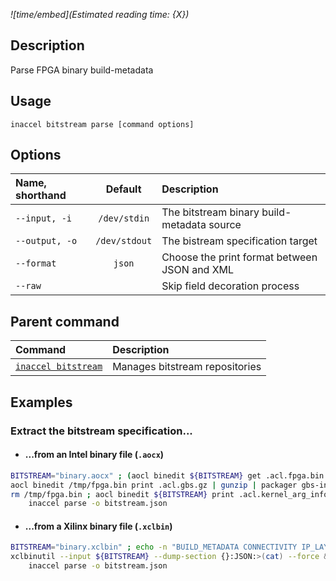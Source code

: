 *![time/embed](Estimated reading time: {X})*

## Description

Parse FPGA binary build-metadata

## Usage

```text
inaccel bitstream parse [command options]
```

## Options

| Name, shorthand  | Default         | Description                                  |
| :--------------- | :-------------: | :------------------------------------------- |
| ` --input, -i `  | ` /dev/stdin `  | The bitstream binary build-metadata source   |
| ` --output, -o ` | ` /dev/stdout ` | The bistream specification target            |
| ` --format `     | ` json `        | Choose the print format between JSON and XML |
| ` --raw `        |                 | Skip field decoration process                |

## Parent command

| Command                             | Description                    |
| :---------------------------------- | :----------------------------- |
| [` inaccel bitstream `](command.md) | Manages bitstream repositories |


## Examples

### Extract the bitstream specification...

* #### ...from an **Intel** binary file (`.aocx`)

```bash
BITSTREAM="binary.aocx" ; (aocl binedit ${BITSTREAM} get .acl.fpga.bin /tmp/fpga.bin && \
aocl binedit /tmp/fpga.bin print .acl.gbs.gz | gunzip | packager gbs-info --gbs=<(cat) && \
rm /tmp/fpga.bin ; aocl binedit ${BITSTREAM} print .acl.kernel_arg_info.xml) | \
	inaccel parse -o bitstream.json
```

* #### ...from a **Xilinx** binary file (`.xclbin`)

```bash
BITSTREAM="binary.xclbin" ; echo -n "BUILD_METADATA CONNECTIVITY IP_LAYOUT" | xargs --delimiter " " --replace \
xclbinutil --input ${BITSTREAM} --dump-section {}:JSON:>(cat) --force &> /dev/null | \
	inaccel parse -o bitstream.json
```
